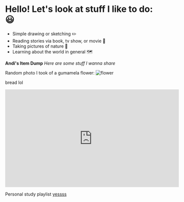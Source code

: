 # **Hello! Let's look at stuff I like to do:** 😃
- Simple drawing or sketching ✏️
- Reading stories via book, tv show, or movie 📖
- Taking pictures of nature 🥬
- Learning about the world in general 🗺️

**Andi's Item Dump**
*Here are some stuff I wanna share*

Random photo I took of a gumamela flower:
![flower](https://user-images.githubusercontent.com/118245646/202210037-ba23e202-d28c-4e31-932c-799300530dbe.jpg)

bread lol
<iframe width="560" height="315" src="https://www.youtube.com/embed/q3WC-X7xDNo" title="YouTube video player" frameborder="0" allow="accelerometer; autoplay; clipboard-write; encrypted-media; gyroscope; picture-in-picture" allowfullscreen></iframe>

Personal study playlist
[yessss](https://www.youtube.com/playlist?list=PLcjemlHEEbxNgTgK0D-aIU8Eho2Wia-pT)
